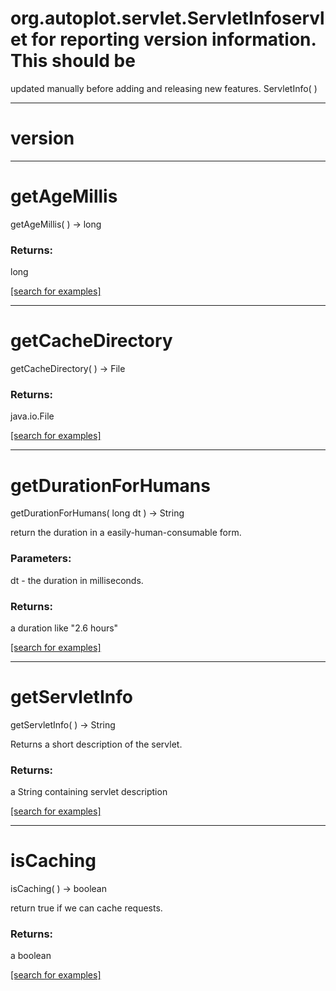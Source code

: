 # org.autoplot.servlet.ServletInfoservlet for reporting version information.  This should be 
 updated manually before adding and releasing new features.
ServletInfo( )


***
<a name="version"></a>
# version



***
<a name="getAgeMillis"></a>
# getAgeMillis
getAgeMillis(  ) &rarr; long



### Returns:
long


<a href="https://github.com/autoplot/dev/search?q=getAgeMillis&unscoped_q=getAgeMillis">[search for examples]</a>

***
<a name="getCacheDirectory"></a>
# getCacheDirectory
getCacheDirectory(  ) &rarr; File



### Returns:
java.io.File


<a href="https://github.com/autoplot/dev/search?q=getCacheDirectory&unscoped_q=getCacheDirectory">[search for examples]</a>

***
<a name="getDurationForHumans"></a>
# getDurationForHumans
getDurationForHumans( long dt ) &rarr; String

return the duration in a easily-human-consumable form.

### Parameters:
dt - the duration in milliseconds.

### Returns:
a duration like "2.6 hours"

<a href="https://github.com/autoplot/dev/search?q=getDurationForHumans&unscoped_q=getDurationForHumans">[search for examples]</a>

***
<a name="getServletInfo"></a>
# getServletInfo
getServletInfo(  ) &rarr; String

Returns a short description of the servlet.

### Returns:
a String containing servlet description

<a href="https://github.com/autoplot/dev/search?q=getServletInfo&unscoped_q=getServletInfo">[search for examples]</a>

***
<a name="isCaching"></a>
# isCaching
isCaching(  ) &rarr; boolean

return true if we can cache requests.

### Returns:
a boolean


<a href="https://github.com/autoplot/dev/search?q=isCaching&unscoped_q=isCaching">[search for examples]</a>

